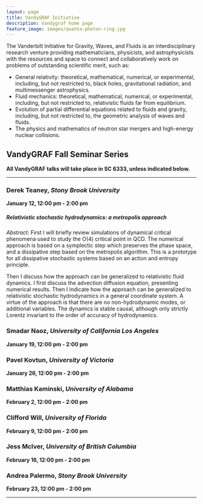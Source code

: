 ```yaml
---
layout: page
title: VandyGRAF Initiative 
description: Vandygraf home page 
feature_image: images/quanta-photon-ring.jpg
---
```


 The Vanderbilt Initiative  for Gravity, Waves, and Fluids is an interdisciplinary research venture  providing mathematicians, physicists, and astrophysicists with the resources and space to connect and collaboratively work on problems of outstanding scientific merit, such as:

+ General relativity: theoretical, mathematical, numerical, or experimental, including, but not restricted to, black holes, gravitational radiation, and multimessenger astrophysics.
+ Fluid mechanics: theoretical, mathematical, numerical, or experimental, including, but not restricted to, relativistic fluids far from equilibrium.
+ Evolution of partial differential equations related to fluids and gravity, including, but not restricted to, the geometric analysis of waves and fluids.
+ The physics and mathematics of neutron star mergers and high-energy nuclear collisions.

## VandyGRAF Fall Seminar Series

**All VandyGRAF talks will take place in SC 6333, unless indicated below.**

<hr>

### Derek Teaney, *Stony Brook University*
**January 12, 12:00 pm - 2:00 pm**
##### Relativistic stochastic hydrodynamics: a metropolis approach
*Abstract:* First I will briefly review simulations of dynamical critical phenomena used to study the O(4) critical point in QCD. The numerical approach is based on a symplectic step which preserves the phase space, and a dissipative step based on the metropolis algorithm.  This is a prototype for all dissipative stochastic systems based on an action and entropy principle.<br>

Then I discuss how the approach can be generalized to relativistic fluid dynamics.  I first discuss the advection diffusion equation, presenting numerical results.  Then I indicate how the approach can be generalized to relativistic stochastic hydrodynamics  in a general coordinate system. A virtue of the approach is that there are no non-hydrodynamic modes, or additional variables. The dynamics is stable causal, although only strictly Lorentz invariant to the order of accuracy of hydrodynamics.

### Smadar Naoz, *University of California Los Angeles*
**January 19, 12:00 pm - 2:00 pm**

### Pavel Kovtun, *University of Victoria*
**January 26, 12:00 pm - 2:00 pm**

### Matthias Kaminski, *University of Alabama*
**February 2, 12:00 pm - 2:00 pm**

### Clifford Will, *University of Florida*
**February 9, 12:00 pm - 2:00 pm**

### Jess McIver, *University of British Columbia*
**February 16, 12:00 pm - 2:00 pm**

### Andrea Palermo, *Stony Brook University*
**February 23, 12:00 pm - 2:00 pm**

<hr>

